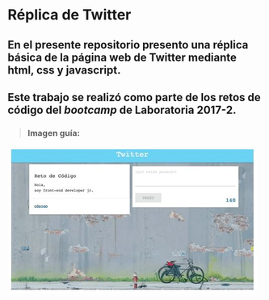 # **Réplica de Twitter**

## En el presente repositorio presento una réplica básica de la página web de Twitter mediante html, css y javascript.

## Este trabajo se realizó como parte de los retos de código del *bootcamp* de **Laboratoria** 2017-2.

 >### Imagen guía:
 

 ![Sin titulo](assets/images/twitterLab.JPG)